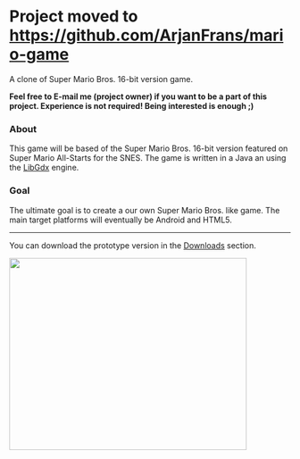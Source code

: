 # Project moved to https://github.com/ArjanFrans/mario-game #

A clone of Super Mario Bros. 16-bit version game.

**Feel free to E-mail me (project owner) if you want to be a part of this project. Experience is not required! Being interested is enough ;)**

### About ###
This game will be based of the Super Mario Bros. 16-bit version featured on Super Mario All-Starts for the SNES. The game is written in a Java an using the [LibGdx](http://libgdx.badlogicgames.com/) engine.

### Goal ###
The ultimate goal is to create a our own Super Mario Bros. like game. The main target platforms will eventually be Android and HTML5.


---


You can download the prototype version in the [Downloads](https://drive.google.com/folderview?id=0B5Fexfql6uhtay1BcU5feWRheWs&usp=sharing) section.

<a href='http://www.youtube.com/watch?feature=player_embedded&v=GxyUYAL4O7I' target='_blank'><img src='http://img.youtube.com/vi/GxyUYAL4O7I/0.jpg' width='425' height=344 /></a>